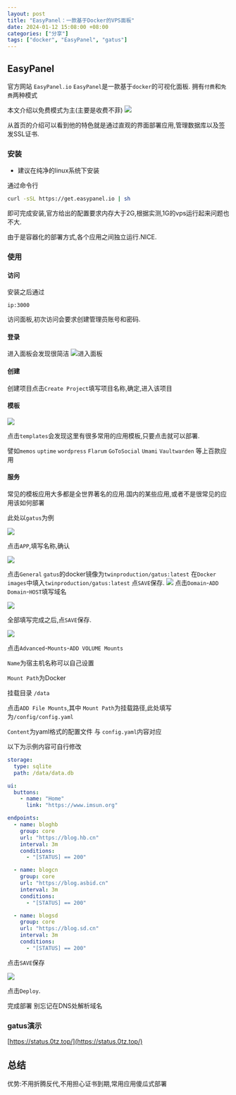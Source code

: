 ```yaml
---
layout: post
title: "EasyPanel：一款基于Docker的VPS面板"
date: 2024-01-12 15:08:00 +08:00
categories: ["分享"]
tags: ["docker", "EasyPanel", "gatus"]
---
```


## EasyPanel

官方网站 `EasyPanel.io` `EasyPanel`是一款基于`docker`的可视化面板. 拥有`付费`和`免费`两种模式

本文介绍以免费模式为主(主要是收费不菲) 
![](https://www.imsun.org/usr/uploads/2024/01/20240112071321641777.webp)

从首页的介绍可以看到他的特色就是通过直观的界面部署应用,管理数据库以及签发SSL证书.

### 安装

+   建议在纯净的linux系统下安装

通过命令行

```sh
curl -sSL https://get.easypanel.io | sh
```

即可完成安装,官方给出的配置要求内存大于2G,根据实测,1G的vps运行起来问题也不大.

由于是容器化的部署方式,各个应用之间独立运行.NICE.

### 使用

#### 访问

安装之后通过

```auto
ip:3000
```

访问面板,初次访问会要求创建管理员账号和密码.

#### 登录

进入面板会发现很简洁 
![进入面板](https://www.imsun.org/usr/uploads/2024/01/20240112073049083915.webp)

#### 创建

创建项目点击`Create Project`填写项目名称,确定,进入该项目

#### 模板

![](https://www.imsun.org/usr/uploads/2024/01/20240112074114481559.webp)

点击`templates`会发现这里有很多常用的应用模板,只要点击就可以部署.

譬如`memos` `uptime` `wordpress` `Flarum` `GoToSocial` `Umami` `Vaultwarden` 等上百款应用

#### 服务

常见的模板应用大多都是全世界著名的应用.国内的某些应用,或者不是很常见的应用该如何部署

此处以`gatus`为例

![](https://www.imsun.org/usr/uploads/2024/01/20240112074948886487.webp) 

点击`APP`,填写名称,确认 

![](https://www.imsun.org/usr/uploads/2024/01/20240112075045277316.webp) 

点击`General`
`gatus`的docker镜像为`twinproduction/gatus:latest`
在`Docker images`中填入`twinproduction/gatus:latest`
点`SAVE`保存. 
![](https://www.imsun.org/usr/uploads/2024/01/20240112075239607243.webp) 
点击`Domain`\-`ADD Domain`\-`HOST`填写域名

![](https://www.imsun.org/usr/uploads/2024/01/20240112075722912648.webp)

全部填写完成之后,点`SAVE`保存. 

![](https://www.imsun.org/usr/uploads/2024/01/20240112080453993746.webp) 

点击`Advanced`\-`Mounts`\-`ADD VOLUME Mounts` 

`Name`为宿主机名称可以自己设置 

`Mount Path`为Docker

挂载目录 `/data`

点击`ADD File Mounts`,其中 `Mount Path`为挂载路径,此处填写为`/config/config.yaml` 

`Content`为yaml格式的配置文件 与 `config.yaml`内容对应 

以下为示例内容可自行修改

```yaml
storage:
  type: sqlite
  path: /data/data.db

ui:
  buttons:
    - name: "Home"
      link: "https://www.imsun.org"

endpoints:
  - name: bloghb
    group: core
    url: "https://blog.hb.cn"
    interval: 3m
    conditions:
      - "[STATUS] == 200"

  - name: blogcn
    group: core
    url: "https://blog.asbid.cn"
    interval: 3m
    conditions:
      - "[STATUS] == 200"

  - name: blogsd
    group: core
    url: "https://blog.sd.cn"
    interval: 3m
    conditions:
      - "[STATUS] == 200"
```

点击`SAVE`保存 

![](https://www.imsun.org/usr/uploads/2024/01/20240112081537297595.webp)

点击`Deploy`. 

完成部署 别忘记在DNS处解析域名

### gatus演示

[https://status.0tz.top/](https://status.0tz.top/)

## 总结

优势:不用折腾反代,不用担心证书到期,常用应用傻瓜式部署
